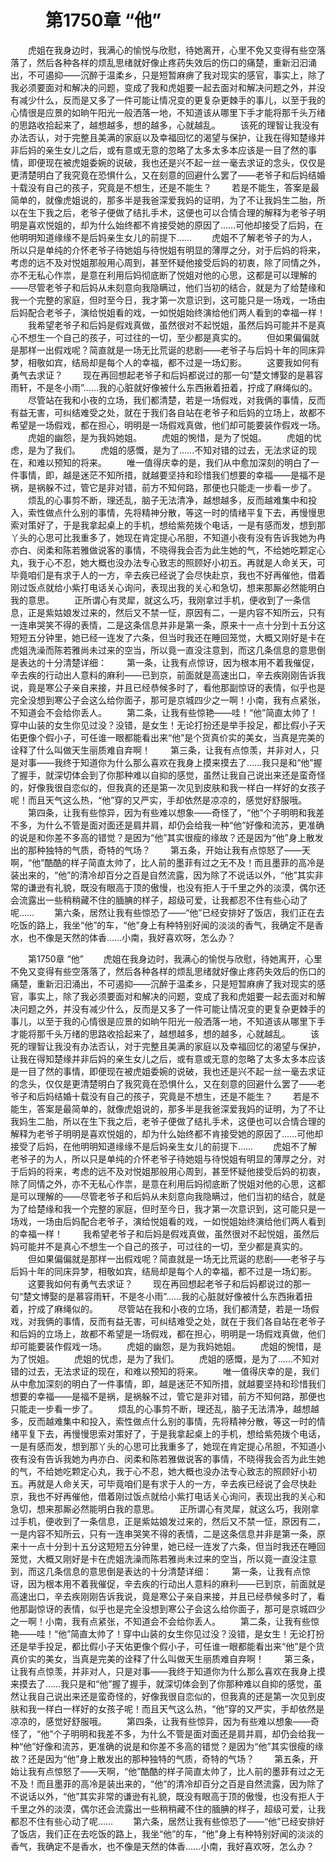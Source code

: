 # 　　第1750章 “他”
　　虎姐在我身边时，我满心的愉悦与欣慰，待她离开，心里不免又变得有些空落落了，然后各种各样的烦乱思绪就好像止疼药失效后的伤口的痛楚，重新汩汩涌出，不可遏抑——沉醉于温柔乡，只是短暂麻痹了我对现实的感官，事实上，除了我必须要面对和解决的问题，变成了我和虎姐要一起去面对和解决问题之外，并没有减少什么，反而是又多了一件可能让情况变的更复杂更棘手的事儿，以至于我的心情很是应景的如晌午阳光一般洒落一地，不知道该从哪里下手才能将那千头万绪的思路收拾起来了，越想越多，想的越多，心就越乱。
　　该死的理智让我没有办法否认，对于完整且美满的家庭以及幸福回忆的渴望与保护，让我在得知楚缘并非后妈的亲生女儿之后，或有意或无意的忽略了太多太多本应该是一目了然的事情，即便现在被虎姐委婉的说破，我也还是兴不起一丝一毫去求证的念头，仅仅是更清楚明白了我究竟在恐惧什么，又在刻意的回避什么罢了——老爷子和后妈结婚十载没有自己的孩子，究竟是不想生，还是不能生？
　　若是不能生，答案是最简单的，就像虎姐说的，那多半是我爸深爱我妈的证明，为了不让我妈生二胎，所以在生下我之后，老爷子便做了结扎手术，这便也可以合情合理的解释为老爷子明明是喜欢悦姐的，却为什么始终都不肯接受她的原因了……可他却接受了后妈，在他明明知道缘缘不是后妈亲生女儿的前提下……
　　虎姐不了解老爷子的为人，所以只是单纯的介怀老爷子待她姐与待悦姐有明显的薄厚之分，对于后妈的将来，考虑的远不及对悦姐那般用心周到，甚至怀疑他接受后妈的初衷，除了同情之外，亦不无私心作祟，是意在利用后妈彻底断了悦姐对他的心思，这都是可以理解的——尽管老爷子和后妈从未刻意向我隐瞒过，他们当初的结合，就是为了给楚缘和我一个完整的家庭，但时至今日，我才第一次意识到，这可能只是一场戏，一场由后妈配合老爷子，演给悦姐看的戏，一如悦姐始终演给他们两人看到的幸福一样！
　　我希望老爷子和后妈是假戏真做，虽然很对不起悦姐，虽然后妈可能并不是真心不想生一个自己的孩子，可过往的一切，至少都是真实的。
　　但如果偏偏就是那样一出假戏呢？简直就是一场无比荒诞的悲剧——老爷子与后妈十年的同床异梦，相敬如宾，结局却是每个人的幸福，都不过是一场幻影。
　　这要我如何有勇气去求证？
　　现在再回想起老爷子和后妈都说过的那一句“楚文博娶的是慕容雨轩，不是冬小雨”……我的心脏就好像被什么东西揪着扭着，拧成了麻绳似的。
　　尽管站在我和小夜的立场，我们都清楚，若是一场假戏，对我俩的事情，反而有益无害，可纠结难受之处，就在于我们各自站在老爷子和后妈的立场上，故都不希望是一场假戏，都在担心，明明是一场假戏真做，他们却可能要装作假戏一场。
　　虎姐的幽怨，是为我妈她姐。
　　虎姐的惋惜，是为了悦姐。
　　虎姐的忧虑，是为了我们。
　　虎姐的感慨，是为了……不知对错的过去，无法求证的现在，和难以预知的将来。
　　唯一值得庆幸的是，我们从中愈加深刻的明白了一件事情，即，越是迷茫不知所措，就越要坚持和珍惜我们想要的幸福——是福不是祸，是祸躲不过，管它是非对错，前方不知何路，那便也只能走一步看一步了。
　　烦乱的心事剪不断，理还乱，脑子无法清净，越想越多，反而越难集中和投入，索性做点什么别的事情，先将精神分散，等这一时的情绪平复下去，再慢慢思索对策好了，于是我拿起桌上的手机，想给紫苑拨个电话，一是有感而发，想到那丫头的心思可比我重多了，她现在肯定提心吊胆，不知道小夜有没有告诉我她为冉亦白、闵柔和陈若雅做说客的事情，不晓得我会否为此生她的气，不给她吃颗定心丸，我于心不忍，她大概也没办法专心致志的照顾好小初五。再就是人命关天，可毕竟咱们是有求于人的一方，辛去疾已经说了会尽快赴京，我也不好再催他，借着刚过饭点就给小紫打电话关心询问，表现出我的关心和急切，想来那厮必然能明白我的意思。
　　正所谓心有灵犀，就这么巧，我刚拿过手机，便收到了一条信息，正是紫姑娘发过来的，然后又不禁一怔，原因有二，一是内容不知所云，只有一连串哭笑不得的表情，二是这条信息并非是第一条，原来十一点十分到十五分这短短五分钟里，她已经一连发了六条，但当时我还在睡回笼觉，大概又刚好是卡在虎姐洗澡而陈若雅尚未过来的空当，所以竟一直没注意到，而这几条信息的意思倒是表达的十分清楚详细：
　　第一条，让我有点惊讶，因为根本用不着我催促，辛去疾的行动出人意料的麻利——已到京，前面就是高速出口，辛去疾刚刚告诉我说，竟是寒公子亲自来接，并且已经恭候多时了，看他那副惊讶的表情，似乎也是完全没想到寒公子会这么给你面子，那可是京城四少之一啊！小南，我有点紧张，不知道会不会给你丢人。
　　第二条，让我有些惊艳——哇！“他”简直太帅了！穿中山装的女生你见过没？没错，是女生！无论打扮还是举手投足，都比假小子天佑更像个假小子，可任谁一眼都能看出来“他”是个货真价实的美女，当真是完美的诠释了什么叫做天生丽质难自弃啊！
　　第三条，让我有点惊羡，并非对人，只是对事——我终于知道你为什么那么喜欢在我身上摸来摸去了……我只是和“他”握了握手，就深切体会到了你那种难以自抑的感觉，虽然让我自己说出来还是蛮奇怪的，好像我很自恋似的，但我真的还是第一次见到皮肤和我一样白一样好的女孩子呢！而且天气这么热，“他”穿的又严实，手却依然是凉凉的，感觉好舒服哦。
　　第四条，让我有些惊异，因为有些难以想象——奇怪了，“他”个子明明和我差不多，为什么不管是面对面还是肩并肩，却仍会给我一种“他”好像和流苏，更准确的说是和你差不多高的错觉？是因为“他”其实很瘦的缘故？还是因为“他”身上散发出的那种独特的气质，奇特的气场？
　　第五条，开始让我有点惊怒了——天啊，“他”酷酷的样子简直太帅了，比人前的墨菲有过之无不及！而且墨菲的高冷是装出来的，“他”的清冷却百分之百是自然流露，因为除了不说话以外，“他”其实非常的谦逊有礼貌，既没有眼高于顶的傲慢，也没有拒人于千里之外的淡漠，偶尔还会流露出一些稍稍藏不住的腼腆的样子，超级可爱，让我都忍不住有些心动了呢……
　　第六条，居然让我有些惊恐了——“他”已经安排好了饭店，我们正在去吃饭的路上，我坐“他”的车，“他”身上有种特别好闻的淡淡的香气，我确定不是香水，也不像是天然的体香……小南，我好喜欢呀，怎么办？

　　第1750章 “他”
　　虎姐在我身边时，我满心的愉悦与欣慰，待她离开，心里不免又变得有些空落落了，然后各种各样的烦乱思绪就好像止疼药失效后的伤口的痛楚，重新汩汩涌出，不可遏抑——沉醉于温柔乡，只是短暂麻痹了我对现实的感官，事实上，除了我必须要面对和解决的问题，变成了我和虎姐要一起去面对和解决问题之外，并没有减少什么，反而是又多了一件可能让情况变的更复杂更棘手的事儿，以至于我的心情很是应景的如晌午阳光一般洒落一地，不知道该从哪里下手才能将那千头万绪的思路收拾起来了，越想越多，想的越多，心就越乱。
　　该死的理智让我没有办法否认，对于完整且美满的家庭以及幸福回忆的渴望与保护，让我在得知楚缘并非后妈的亲生女儿之后，或有意或无意的忽略了太多太多本应该是一目了然的事情，即便现在被虎姐委婉的说破，我也还是兴不起一丝一毫去求证的念头，仅仅是更清楚明白了我究竟在恐惧什么，又在刻意的回避什么罢了——老爷子和后妈结婚十载没有自己的孩子，究竟是不想生，还是不能生？
　　若是不能生，答案是最简单的，就像虎姐说的，那多半是我爸深爱我妈的证明，为了不让我妈生二胎，所以在生下我之后，老爷子便做了结扎手术，这便也可以合情合理的解释为老爷子明明是喜欢悦姐的，却为什么始终都不肯接受她的原因了……可他却接受了后妈，在他明明知道缘缘不是后妈亲生女儿的前提下……
　　虎姐不了解老爷子的为人，所以只是单纯的介怀老爷子待她姐与待悦姐有明显的薄厚之分，对于后妈的将来，考虑的远不及对悦姐那般用心周到，甚至怀疑他接受后妈的初衷，除了同情之外，亦不无私心作祟，是意在利用后妈彻底断了悦姐对他的心思，这都是可以理解的——尽管老爷子和后妈从未刻意向我隐瞒过，他们当初的结合，就是为了给楚缘和我一个完整的家庭，但时至今日，我才第一次意识到，这可能只是一场戏，一场由后妈配合老爷子，演给悦姐看的戏，一如悦姐始终演给他们两人看到的幸福一样！
　　我希望老爷子和后妈是假戏真做，虽然很对不起悦姐，虽然后妈可能并不是真心不想生一个自己的孩子，可过往的一切，至少都是真实的。
　　但如果偏偏就是那样一出假戏呢？简直就是一场无比荒诞的悲剧——老爷子与后妈十年的同床异梦，相敬如宾，结局却是每个人的幸福，都不过是一场幻影。
　　这要我如何有勇气去求证？
　　现在再回想起老爷子和后妈都说过的那一句“楚文博娶的是慕容雨轩，不是冬小雨”……我的心脏就好像被什么东西揪着扭着，拧成了麻绳似的。
　　尽管站在我和小夜的立场，我们都清楚，若是一场假戏，对我俩的事情，反而有益无害，可纠结难受之处，就在于我们各自站在老爷子和后妈的立场上，故都不希望是一场假戏，都在担心，明明是一场假戏真做，他们却可能要装作假戏一场。
　　虎姐的幽怨，是为我妈她姐。
　　虎姐的惋惜，是为了悦姐。
　　虎姐的忧虑，是为了我们。
　　虎姐的感慨，是为了……不知对错的过去，无法求证的现在，和难以预知的将来。
　　唯一值得庆幸的是，我们从中愈加深刻的明白了一件事情，即，越是迷茫不知所措，就越要坚持和珍惜我们想要的幸福——是福不是祸，是祸躲不过，管它是非对错，前方不知何路，那便也只能走一步看一步了。
　　烦乱的心事剪不断，理还乱，脑子无法清净，越想越多，反而越难集中和投入，索性做点什么别的事情，先将精神分散，等这一时的情绪平复下去，再慢慢思索对策好了，于是我拿起桌上的手机，想给紫苑拨个电话，一是有感而发，想到那丫头的心思可比我重多了，她现在肯定提心吊胆，不知道小夜有没有告诉我她为冉亦白、闵柔和陈若雅做说客的事情，不晓得我会否为此生她的气，不给她吃颗定心丸，我于心不忍，她大概也没办法专心致志的照顾好小初五。再就是人命关天，可毕竟咱们是有求于人的一方，辛去疾已经说了会尽快赴京，我也不好再催他，借着刚过饭点就给小紫打电话关心询问，表现出我的关心和急切，想来那厮必然能明白我的意思。
　　正所谓心有灵犀，就这么巧，我刚拿过手机，便收到了一条信息，正是紫姑娘发过来的，然后又不禁一怔，原因有二，一是内容不知所云，只有一连串哭笑不得的表情，二是这条信息并非是第一条，原来十一点十分到十五分这短短五分钟里，她已经一连发了六条，但当时我还在睡回笼觉，大概又刚好是卡在虎姐洗澡而陈若雅尚未过来的空当，所以竟一直没注意到，而这几条信息的意思倒是表达的十分清楚详细：
　　第一条，让我有点惊讶，因为根本用不着我催促，辛去疾的行动出人意料的麻利——已到京，前面就是高速出口，辛去疾刚刚告诉我说，竟是寒公子亲自来接，并且已经恭候多时了，看他那副惊讶的表情，似乎也是完全没想到寒公子会这么给你面子，那可是京城四少之一啊！小南，我有点紧张，不知道会不会给你丢人。
　　第二条，让我有些惊艳——哇！“他”简直太帅了！穿中山装的女生你见过没？没错，是女生！无论打扮还是举手投足，都比假小子天佑更像个假小子，可任谁一眼都能看出来“他”是个货真价实的美女，当真是完美的诠释了什么叫做天生丽质难自弃啊！
　　第三条，让我有点惊羡，并非对人，只是对事——我终于知道你为什么那么喜欢在我身上摸来摸去了……我只是和“他”握了握手，就深切体会到了你那种难以自抑的感觉，虽然让我自己说出来还是蛮奇怪的，好像我很自恋似的，但我真的还是第一次见到皮肤和我一样白一样好的女孩子呢！而且天气这么热，“他”穿的又严实，手却依然是凉凉的，感觉好舒服哦。
　　第四条，让我有些惊异，因为有些难以想象——奇怪了，“他”个子明明和我差不多，为什么不管是面对面还是肩并肩，却仍会给我一种“他”好像和流苏，更准确的说是和你差不多高的错觉？是因为“他”其实很瘦的缘故？还是因为“他”身上散发出的那种独特的气质，奇特的气场？
　　第五条，开始让我有点惊怒了——天啊，“他”酷酷的样子简直太帅了，比人前的墨菲有过之无不及！而且墨菲的高冷是装出来的，“他”的清冷却百分之百是自然流露，因为除了不说话以外，“他”其实非常的谦逊有礼貌，既没有眼高于顶的傲慢，也没有拒人于千里之外的淡漠，偶尔还会流露出一些稍稍藏不住的腼腆的样子，超级可爱，让我都忍不住有些心动了呢……
　　第六条，居然让我有些惊恐了——“他”已经安排好了饭店，我们正在去吃饭的路上，我坐“他”的车，“他”身上有种特别好闻的淡淡的香气，我确定不是香水，也不像是天然的体香……小南，我好喜欢呀，怎么办？
